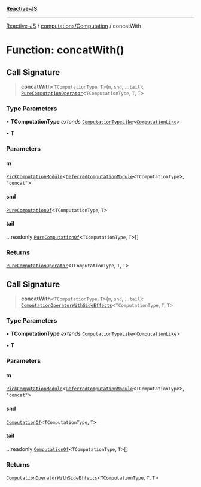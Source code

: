 [**Reactive-JS**](../../../README.md)

***

[Reactive-JS](../../../README.md) / [computations/Computation](../README.md) / concatWith

# Function: concatWith()

## Call Signature

> **concatWith**\<`TComputationType`, `T`\>(`m`, `snd`, ...`tail`): [`PureComputationOperator`](../../type-aliases/PureComputationOperator.md)\<`TComputationType`, `T`, `T`\>

### Type Parameters

• **TComputationType** *extends* [`ComputationTypeLike`](../../interfaces/ComputationTypeLike.md)\<[`ComputationLike`](../../interfaces/ComputationLike.md)\>

• **T**

### Parameters

#### m

[`PickComputationModule`](../../type-aliases/PickComputationModule.md)\<[`DeferredComputationModule`](../../interfaces/DeferredComputationModule.md)\<`TComputationType`\>, `"concat"`\>

#### snd

[`PureComputationOf`](../../type-aliases/PureComputationOf.md)\<`TComputationType`, `T`\>

#### tail

...readonly [`PureComputationOf`](../../type-aliases/PureComputationOf.md)\<`TComputationType`, `T`\>[]

### Returns

[`PureComputationOperator`](../../type-aliases/PureComputationOperator.md)\<`TComputationType`, `T`, `T`\>

## Call Signature

> **concatWith**\<`TComputationType`, `T`\>(`m`, `snd`, ...`tail`): [`ComputationOperatorWithSideEffects`](../../type-aliases/ComputationOperatorWithSideEffects.md)\<`TComputationType`, `T`, `T`\>

### Type Parameters

• **TComputationType** *extends* [`ComputationTypeLike`](../../interfaces/ComputationTypeLike.md)\<[`ComputationLike`](../../interfaces/ComputationLike.md)\>

• **T**

### Parameters

#### m

[`PickComputationModule`](../../type-aliases/PickComputationModule.md)\<[`DeferredComputationModule`](../../interfaces/DeferredComputationModule.md)\<`TComputationType`\>, `"concat"`\>

#### snd

[`ComputationOf`](../../type-aliases/ComputationOf.md)\<`TComputationType`, `T`\>

#### tail

...readonly [`ComputationOf`](../../type-aliases/ComputationOf.md)\<`TComputationType`, `T`\>[]

### Returns

[`ComputationOperatorWithSideEffects`](../../type-aliases/ComputationOperatorWithSideEffects.md)\<`TComputationType`, `T`, `T`\>
